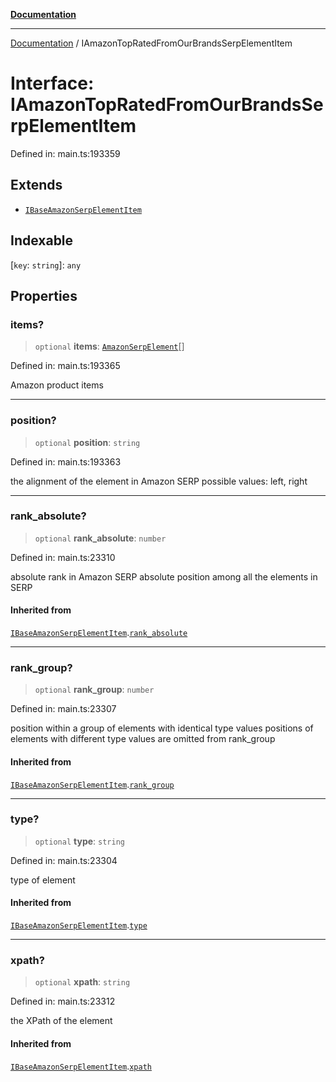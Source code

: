 [**Documentation**](../README.md)

***

[Documentation](../README.md) / IAmazonTopRatedFromOurBrandsSerpElementItem

# Interface: IAmazonTopRatedFromOurBrandsSerpElementItem

Defined in: main.ts:193359

## Extends

- [`IBaseAmazonSerpElementItem`](IBaseAmazonSerpElementItem.md)

## Indexable

\[`key`: `string`\]: `any`

## Properties

### items?

> `optional` **items**: [`AmazonSerpElement`](../classes/AmazonSerpElement.md)[]

Defined in: main.ts:193365

Amazon product items

***

### position?

> `optional` **position**: `string`

Defined in: main.ts:193363

the alignment of the element in Amazon SERP
possible values:
left, right

***

### rank\_absolute?

> `optional` **rank\_absolute**: `number`

Defined in: main.ts:23310

absolute rank in Amazon SERP
absolute position among all the elements in SERP

#### Inherited from

[`IBaseAmazonSerpElementItem`](IBaseAmazonSerpElementItem.md).[`rank_absolute`](IBaseAmazonSerpElementItem.md#rank_absolute)

***

### rank\_group?

> `optional` **rank\_group**: `number`

Defined in: main.ts:23307

position within a group of elements with identical type values
positions of elements with different type values are omitted from rank_group

#### Inherited from

[`IBaseAmazonSerpElementItem`](IBaseAmazonSerpElementItem.md).[`rank_group`](IBaseAmazonSerpElementItem.md#rank_group)

***

### type?

> `optional` **type**: `string`

Defined in: main.ts:23304

type of element

#### Inherited from

[`IBaseAmazonSerpElementItem`](IBaseAmazonSerpElementItem.md).[`type`](IBaseAmazonSerpElementItem.md#type)

***

### xpath?

> `optional` **xpath**: `string`

Defined in: main.ts:23312

the XPath of the element

#### Inherited from

[`IBaseAmazonSerpElementItem`](IBaseAmazonSerpElementItem.md).[`xpath`](IBaseAmazonSerpElementItem.md#xpath)
